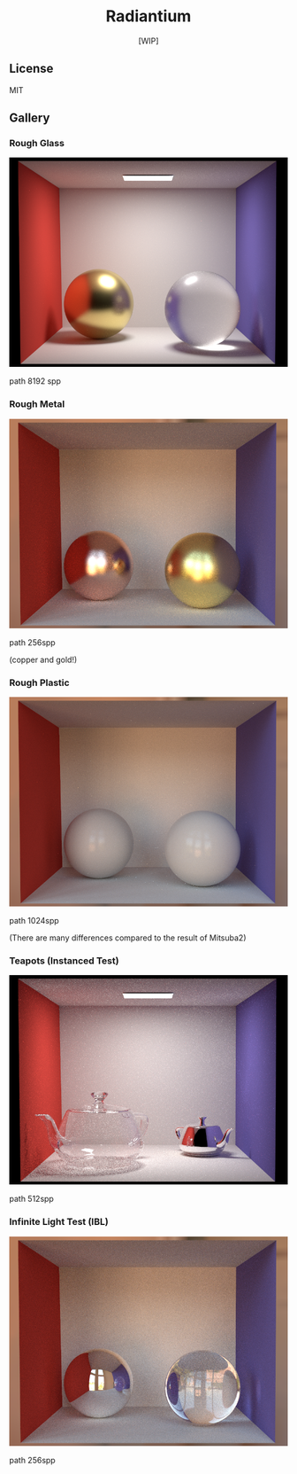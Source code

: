 <h1 align="center">Radiantium</h1>
<p align="center">[WIP]</p>

## License

MIT

## Gallery

### Rough Glass

<img src="Gallery/test_rough_glass.png"  />

path 8192 spp

### Rough Metal

<img src="Gallery/test_rough_metal.png"  />

path 256spp

(copper and gold!)

### Rough Plastic

<img src="Gallery/test_rough_plastic.png"  />

path 1024spp

(There are many differences compared to the result of Mitsuba2)

### Teapots (Instanced Test)

<img src="Gallery/teapot.png"  />

path 512spp

### Infinite Light Test (IBL)

<img src="Gallery/ibl_test.png"  />

path 256spp